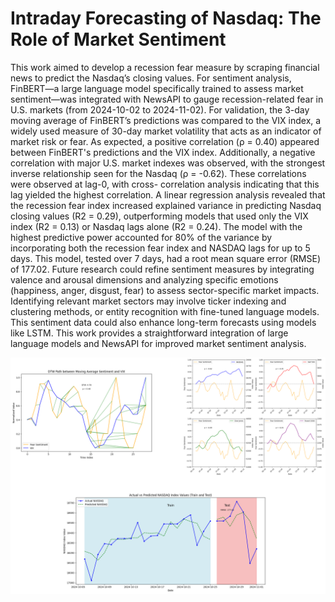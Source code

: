 # Intraday Forecasting of Nasdaq: The Role of Market Sentiment

  This work aimed to develop a recession fear measure by scraping financial news to predict the Nasdaq’s closing values. For sentiment analysis, FinBERT—a large language model specifically trained to assess market sentiment—was integrated with NewsAPI to gauge recession-related fear in U.S. markets (from 2024-10-02 to 2024-11-02). For validation, the 3-day moving average of FinBERT’s predictions was compared to the VIX index, a widely used measure of 30-day market volatility that acts as an indicator of market risk or fear. As expected, a positive correlation (ρ = 0.40) appeared between FinBERT's predictions and the VIX index. Additionally, a negative correlation with major U.S. market indexes was observed, with the strongest inverse relationship seen for the Nasdaq (ρ = -0.62). These correlations were observed at lag-0, with cross- correlation analysis indicating that this lag yielded the highest correlation.
  A linear regression analysis revealed that the recession fear index increased explained variance in predicting Nasdaq closing values (R2 = 0.29), outperforming models that used only the VIX index (R2 = 0.13) or Nasdaq lags alone (R2 = 0.24). The model with the highest predictive power accounted for 80% of the variance by incorporating both the recession fear index and NASDAQ lags for up to 5 days. This model, tested over 7 days, had a root mean square error (RMSE) of 177.02.
  Future research could refine sentiment measures by integrating valence and arousal dimensions and analyzing specific emotions (happiness, anger, disgust, fear) to assess sector-specific market impacts. Identifying relevant market sectors may involve ticker indexing and clustering methods, or entity recognition with fine-tuned language models. This sentiment data could also enhance long-term forecasts using models like LSTM. This work provides a straightforward integration of large language models and NewsAPI for improved market sentiment analysis.

  
![Optional Text](https://github.com/nunokf/Intra-day-Forecasting-of-Nasdaq-The-Role-of-Market-Sentiment/blob/main/images/git_bnp.png)
